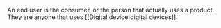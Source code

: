 An end user is the consumer, or the person that actually uses a product. They are anyone that uses [[Digital device|digital devices]].